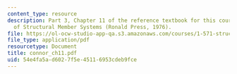 ```yaml
---
content_type: resource
description: Part 3, Chapter 11 of the reference textbook for this course, Analysis
  of Structural Member Systems (Ronald Press, 1976).
file: https://ol-ocw-studio-app-qa.s3.amazonaws.com/courses/1-571-structural-analysis-and-control-spring-2004/54e4fa5ad6027f5e45116953cdeb9fce_connor_ch11.pdf
file_type: application/pdf
resourcetype: Document
title: connor_ch11.pdf
uid: 54e4fa5a-d602-7f5e-4511-6953cdeb9fce
---
```

